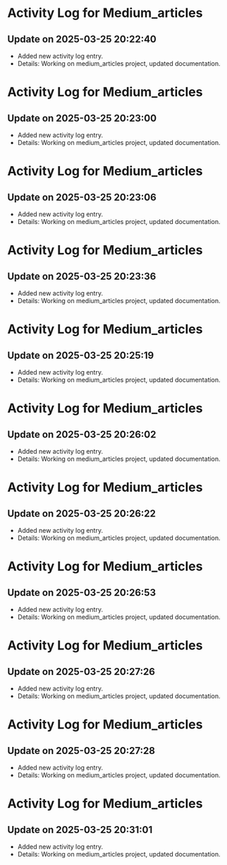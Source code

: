 # Activity Log for Medium_articles

## Update on 2025-03-25 20:22:40
- Added new activity log entry.
- Details: Working on medium_articles project, updated documentation.

# Activity Log for Medium_articles

## Update on 2025-03-25 20:23:00
- Added new activity log entry.
- Details: Working on medium_articles project, updated documentation.

# Activity Log for Medium_articles

## Update on 2025-03-25 20:23:06
- Added new activity log entry.
- Details: Working on medium_articles project, updated documentation.

# Activity Log for Medium_articles

## Update on 2025-03-25 20:23:36
- Added new activity log entry.
- Details: Working on medium_articles project, updated documentation.

# Activity Log for Medium_articles

## Update on 2025-03-25 20:25:19
- Added new activity log entry.
- Details: Working on medium_articles project, updated documentation.

# Activity Log for Medium_articles

## Update on 2025-03-25 20:26:02
- Added new activity log entry.
- Details: Working on medium_articles project, updated documentation.

# Activity Log for Medium_articles

## Update on 2025-03-25 20:26:22
- Added new activity log entry.
- Details: Working on medium_articles project, updated documentation.

# Activity Log for Medium_articles

## Update on 2025-03-25 20:26:53
- Added new activity log entry.
- Details: Working on medium_articles project, updated documentation.

# Activity Log for Medium_articles

## Update on 2025-03-25 20:27:26
- Added new activity log entry.
- Details: Working on medium_articles project, updated documentation.

# Activity Log for Medium_articles

## Update on 2025-03-25 20:27:28
- Added new activity log entry.
- Details: Working on medium_articles project, updated documentation.

# Activity Log for Medium_articles

## Update on 2025-03-25 20:31:01
- Added new activity log entry.
- Details: Working on medium_articles project, updated documentation.

